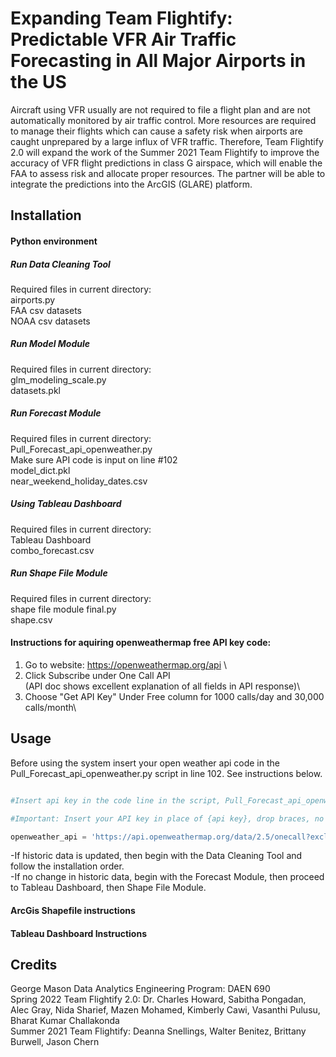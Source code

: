 # Expanding Team Flightify: Predictable VFR Air Traffic Forecasting in All Major Airports in the US
Aircraft using VFR usually are not required to file a flight plan and are not automatically monitored by air traffic control. More resources are required to manage their flights which can cause a safety risk when airports are caught unprepared by a large influx of VFR traffic. Therefore, Team Flightify 2.0 will expand the work of the Summer 2021 Team Flightify to improve the accuracy of VFR flight predictions in class G airspace, which will enable the FAA to assess risk and allocate proper resources. The partner will be able to integrate the predictions into the ArcGIS (GLARE) platform. 

## Installation
#### Python environment

##### Run Data Cleaning Tool
  Required files in current directory:\
    airports.py\
    FAA csv datasets\
    NOAA csv datasets
    
##### Run Model Module
  Required files in current directory:\
    glm_modeling_scale.py\
    datasets.pkl

##### Run Forecast Module
  Required files in current directory:\
    Pull_Forecast_api_openweather.py\
      Make sure API code is input on line #102\
    model_dict.pkl\
    near_weekend_holiday_dates.csv
    
##### Using Tableau Dashboard
  Required files in current directory:\
    Tableau Dashboard\
    combo_forecast.csv
    
##### Run Shape File Module
  Required files in current directory:\
    shape file module final.py\
    shape.csv

#### Instructions for aquiring openweathermap free API key code:

1) Go to website: https://openweathermap.org/api \
2) Click Subscribe under One Call API\
   (API doc shows excellent explanation of all fields in API response)\
3) Choose "Get API Key" Under Free column for 1000 calls/day and 30,000 calls/month\  

## Usage
Before using the system insert your open weather api code in the Pull_Forecast_api_openweather.py script in line 102.  See instructions below.

```python

#Insert api key in the code line in the script, Pull_Forecast_api_openweather.py line 102

#Important: Insert your API key in place of {api key}, drop braces, no spaces

openweather_api = 'https://api.openweathermap.org/data/2.5/onecall?exclude=hourly,alerts,minutely&appid={api key}&units=imperial'

```

-If historic data is updated, then begin with the Data Cleaning Tool and follow the installation order.\
-If no change in historic data, begin with the Forecast Module, then proceed to Tableau Dashboard, then Shape File Module.

#### ArcGis Shapefile instructions


#### Tableau Dashboard Instructions

## Credits
George Mason Data Analytics Engineering Program: DAEN 690\
Spring 2022 Team Flightify 2.0: Dr. Charles Howard, Sabitha Pongadan, Alec Gray, Nida Sharief, Mazen Mohamed, Kimberly Cawi, Vasanthi Pulusu, Bharat Kumar Challakonda\
Summer 2021 Team Flightify: Deanna Snellings, Walter Benitez, Brittany Burwell, Jason Chern




